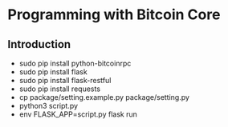 # Programming with Bitcoin Core

## Introduction
* sudo pip install python-bitcoinrpc
* sudo pip install flask
* sudo pip install flask-restful
* sudo pip install requests
* cp package/setting.example.py package/setting.py
* python3 script.py
* env FLASK_APP=script.py flask run
